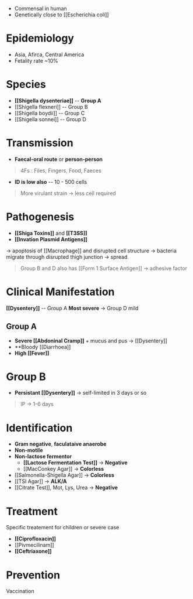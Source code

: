 - Commensal in human
- Genetically close to [[Escherichia coli]]

# Epidemiology
- Asia, Afirca, Central America
- Fetality rate ~10%

# Species
- **[[Shigella dysenteriae]]** -- **Group A**
- [[Shigella flexneri]] -- Group B
- [[Shigella boydii]] -- Group C
- [[Shigella sonnei]] -- Group D

# Transmission
- **Faecal-oral route** or **person-person**
> 4Fs : Files, Fingers, Food, Faeces
- **ID is low also** -- 10 - 500 cells 
> More virulant strain -> less cell required

# Pathogenesis
- **[[Shiga Toxins]]** and **[[T3SS]]**
- **[[Invation Plasmid Antigens]]**

-> apoptosis of [[Macrophage]] and disrupted cell structure -> bacteria migrate through disrupted thigh junction -> spread
> Group B and D also has [[Form 1 Surface Antigen]] -> adhesive factor 

# Clinical Manifestation
**[[Dysentery]]** -- Group A **Most severe** -> Group D mild

## Group A
- **Severe [[Abdoninal Cramp]]** + mucus and pus -> [[Dysentery]]
- **Bloody [[Diarrhoea]]
- **High [[Fever]]**

# Group B
- **Persistant [[Dysentery]]** -> self-limited in 3 days or so
> IP -> 1-6 days

# Identification
- **Gram negative**, **faculataive anaerobe**
- **Non-motile**
- **Non-lactose fermentor**
	- **[[Lactose Fermentation Test]]** -> **Negative**
	- [[MacConkey Agar]] -> **Colorless**
- [[Salmonella-Shigella Agar]] -> **Colorless**
- [[TSI Agar]] -> **ALK/A**
- [[Citrate Test]], Mot, Lys, Urea -> **Negative**

# Treatment
Specific treatement for children or severe case
- **[[Ciprofloxacin]]**
- [[Pivmecilinam]]
- **[[Ceftriaxone]]**

# Prevention
Vaccination